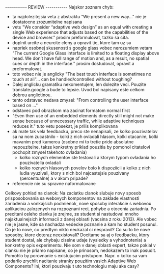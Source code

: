 ----------- REVIEW -----------
Najskor zoznam chyb:
- ta najdolezitejsia veta z abstraktu "We present a new way..." nie je dostatocne zrozumitelne napisana
- vetu "We consider “adaptive web design” as an equal with creating a single Web experience that adjusts based on the capabilities of the device and browser." prosim preformulovat, tazko sa cita.
- doplnit urcite a neurcite cleny a opravit tie, ktore tam uz su
- napriek osobnej skusenosti s google glass vobec nerozumiem vetam "The current Google Glass interface is limited to a floating display above head. We don’t have full range of motion and, as a result, no spatial cues or depth in the interface." prosim dostudovat, opravit a preformulovat.
- toto vobec nie je anglicky "The best touch interface is sometimes no touch at all"...  can be handled/controlled without toughing?
- Dalej anglicku gramatiku nekomentujem, len dolezite veci. Pouzite translate.google a bude to lepsie. Uvod bol napisany este celkom dobrou anglictinou.
- tento odstavec nedava zmysel: "From controlling the user interface based on ..."
- odstavec pod obrazkom ma zacinat formatom normal first
- "Even then use of an embedded elements directly still might not make sense because of unnecessary traffic, while adaptive techniques reduces it." tuto vetu posekat, je prilis komplikovana
- ak mate tak vela feedbacku, preco ste nenapisali, ze kolko pouzivatelov sa na nom zucastnilo - kolki z nich ovladali hlasom, kolki otacanim, kolki mavanim pred kamerou (osobne mi to tretie pride absolutne nepouzitelne, takze konkretny priklad pouzitia by pomohol citatelovi pochopit zmysel takehoto ovladania)
   - kolko roznych elementov ste testovali a ktorym typom ovladania ho pouzivatelia ovladali
   - kolko roznych hlasovych povelov bolo k dispoziicii a kolko z nich ludia vyuzivali, ktory s nich bol najcastejsie pouzivany (percentualne) a v akom pripade?
- referencie nie su spravne naformatovane

Celkovy pohlad na clanok:
Na zaciatku clanok slubuje novy sposob prisposobovania sa webovych komponentov na zaklade vlastnosti zariadenia a vonkajsich podmienok, nove sposoby interakcie s webovou aplikaciou zalozenych na rozpoznani reci, pohybe a otocenia zariadnia. Po precitani celeho clanku je zrejme, ze student si nastudoval mnoho najaktualnejsich informacii z danej oblasti (vacsina z roku 2013). Ale vobec nie je jasne, kde sa nachadza vedecke poznanie a kam ho student posunul. Co je to nove, co predtym nikto neukazal ci nespravil? Co su to tie nove sposoby, ktore doteraz neexistovali? Docitame sa aj o feedbacku, ktory student dostal, ale chybaju ciselne udaje (vysledky a vyhodnotenia) a konkretny opis experimentu. Nie som v danej oblasti expert, takze pokial v clanku nie je priamo napisane, co je prinosom, nedokazem to inak posudit. Pomohlo by porovnanie s existujucim pristupom. Napr. o kolko sa vam podarilo zrychlit nacitanie stranky pouzitim vasich Adaptive Web Components? Ini, ktori pouzivaju t
uto technologiu maju ake casy?

